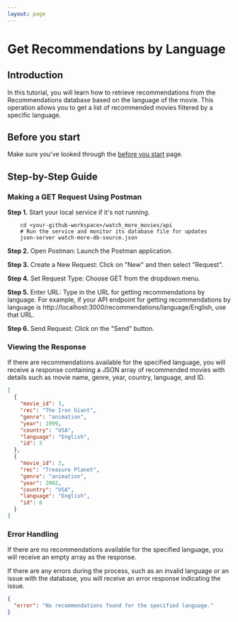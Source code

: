 ```yaml
---
layout: page
---
```


# Get Recommendations by Language

## Introduction

In this tutorial, you will learn how to retrieve recommendations from the Recommendations database based on the language of the movie. This operation allows you to get a list of recommended movies filtered by a specific language.

## Before you start

Make sure you've looked through the [before you start](../quickstart/before_you_start.md) page.

## Step-by-Step Guide

### Making a GET Request Using Postman

**Step 1.** Start your local service if it's not running.

```shell
    cd <your-github-workspace>/watch_more_movies/api
    # Run the service and monitor its database file for updates
    json-server watch-more-db-source.json
```

**Step 2.** Open Postman: Launch the Postman application.

**Step 3.** Create a New Request: Click on "New" and then select "Request".

**Step 4.** Set Request Type: Choose GET from the dropdown menu.

**Step 5.** Enter URL: Type in the URL for getting recommendations by language. For example, if your API endpoint for getting recommendations by language is http://localhost:3000/recommendations/language/English, use that URL.

**Step 6.** Send Request: Click on the "Send" button.

### Viewing the Response

If there are recommendations available for the specified language, you will receive a response containing a JSON array of recommended movies with details such as movie name, genre, year, country, language, and ID.

```json
[
  {
    "movie_id": 3,
    "rec": "The Iron Giant",
    "genre": "animation",
    "year": 1999,
    "country": "USA",
    "language": "English",
    "id": 5
  },
  {
    "movie_id": 3,
    "rec": "Treasure Planet",
    "genre": "animation",
    "year": 2002,
    "country": "USA",
    "language": "English",
    "id": 6
  }
]
```

### Error Handling

If there are no recommendations available for the specified language, you will receive an empty array as the response.

If there are any errors during the process, such as an invalid language or an issue with the database, you will receive an error response indicating the issue.

```json
{
  "error": "No recommendations found for the specified language."
}
```
